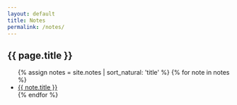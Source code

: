 ```yaml
---
layout: default
title: Notes
permalink: /notes/
---
```


## {{ page.title }}

<ul>
{% assign notes = site.notes | sort_natural: 'title' %}
{% for note in notes %}
    <li><a href="{{ note.url | prepend: site.baseurl }}">{{ note.title }}</a></li>
{% endfor %}
</ul>
